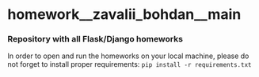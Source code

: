 # homework__zavalii_bohdan__main

### Repository with all Flask/Django homeworks

In order to open and run the homeworks on your local machine, please do not
forget to
install proper requirements: `pip install -r requirements.txt`